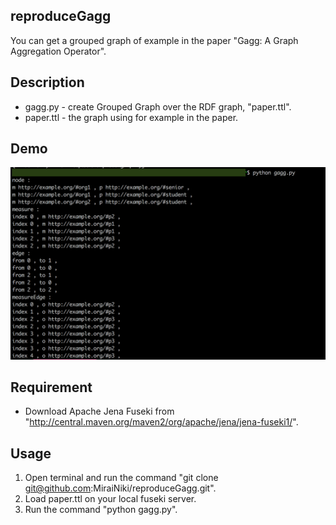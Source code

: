 reproduceGagg
----

You can get a grouped graph of example in the paper "Gagg: A Graph Aggregation Operator".

## Description
* gagg.py - create Grouped Graph over the RDF graph, "paper.ttl".
* paper.ttl - the graph using for example in the paper.
## Demo
![demo](demo.png "demo")
## Requirement
* Download Apache Jena Fuseki from "http://central.maven.org/maven2/org/apache/jena/jena-fuseki1/".
## Usage
1. Open terminal and run the command "git clone git@github.com:MiraiNiki/reproduceGagg.git".
2. Load paper.ttl on your local fuseki server.
3. Run the command "python gagg.py".